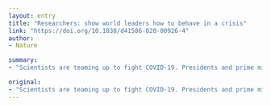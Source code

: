 ```yaml
---
layout: entry
title: "Researchers: show world leaders how to behave in a crisis"
link: "https://doi.org/10.1038/d41586-020-00926-4"
author:
- Nature

summary:
- "Scientists are teaming up to fight COVID-19. Presidents and prime ministers should, too, too. Scientists have been working together to fight the COVId-19 battle. CoVID has been a hot topic for many years. It's a great deal of debate. The debate is being debated. There are a number of issues to be dealt with. Those who have fought the COVD-19 have been questioned."

original:
- "Scientists are teaming up to fight COVID-19. Presidents and prime ministers should, too."
---
```


